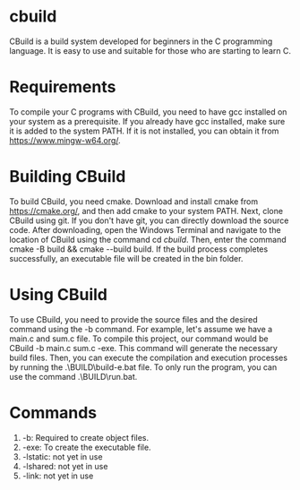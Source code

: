 # cbuild

CBuild is a build system developed for beginners in the C programming language. It is easy to use and suitable for those who are starting to learn C.

# Requirements

To compile your C programs with CBuild, you need to have gcc installed on your system as a prerequisite. If you already have gcc installed, make sure it is added to the system PATH. If it is not installed, you can obtain it from https://www.mingw-w64.org/.
# Building CBuild

To build CBuild, you need cmake. Download and install cmake from https://cmake.org/, and then add cmake to your system PATH. Next, clone CBuild using git. If you don't have git, you can directly download the source code. After downloading, open the Windows Terminal and navigate to the location of CBuild using the command cd _cbuild_. Then, enter the command cmake -B build && cmake --build build. If the build process completes successfully, an executable file will be created in the bin folder.
# Using CBuild

To use CBuild, you need to provide the source files and the desired command using the -b command. For example, let's assume we have a main.c and sum.c file. To compile this project, our command would be CBuild -b main.c sum.c -exe. This command will generate the necessary build files. Then, you can execute the compilation and execution processes by running the .\BUILD\build-e.bat file. To only run the program, you can use the command .\BUILD\run.bat.

# Commands
1. -b:        Required to create object files.
2. -exe:      To create the executable file.
3. -lstatic:  not yet in use
4. -lshared:  not yet in use
5. -link:     not yet in use
